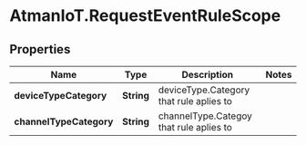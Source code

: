 # AtmanIoT.RequestEventRuleScope

## Properties

Name | Type | Description | Notes
------------ | ------------- | ------------- | -------------
**deviceTypeCategory** | **String** | deviceType.Category that rule aplies to | 
**channelTypeCategory** | **String** | channelType.Categoy that rule aplies to | 


